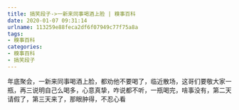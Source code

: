```yaml
---
title: 搞笑段子->一新来同事喝酒上脸 | 糗事百科
date: 2020-01-07 09:31:14
urlname: 113259e88feca2df6f07949c77f75a8a
tags: 
- 糗事百科
categories:
- 糗事百科
- 搞笑段子
---
```

年底聚会，一新来同事喝酒上脸，都劝他不要喝了，临近散场，这哥们要敬大家一瓶，再三说明自己么喝多，心意真挚，咋说都不听，一瓶喝完，啥事没有，第二天请假了，第三天来了，那眼肿得，不忍心看


